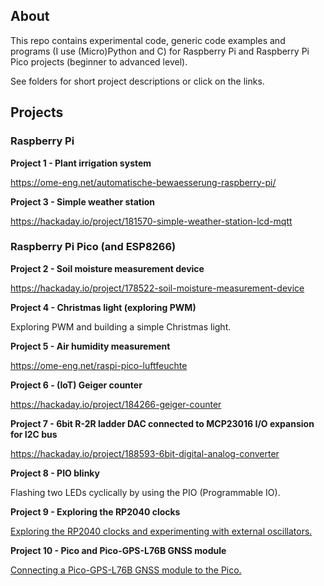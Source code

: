 ## About

This repo contains experimental code, generic code examples and programs (I use (Micro)Python and C) for Raspberry Pi and Raspberry Pi Pico projects (beginner to advanced level). 

See folders for short project descriptions or click on the links.

## Projects

### Raspberry Pi

**Project 1 - Plant irrigation system**

https://ome-eng.net/automatische-bewaesserung-raspberry-pi/ 

**Project  3 - Simple weather station**

https://hackaday.io/project/181570-simple-weather-station-lcd-mqtt


### Raspberry Pi Pico (and ESP8266)

**Project 2 - Soil moisture measurement device**

https://hackaday.io/project/178522-soil-moisture-measurement-device

**Project 4 - Christmas light (exploring PWM)**

Exploring PWM and building a simple Christmas light.

**Project 5 - Air humidity measurement**

https://ome-eng.net/raspi-pico-luftfeuchte

**Project 6 - (IoT) Geiger counter**

https://hackaday.io/project/184266-geiger-counter

**Project 7 - 6bit R-2R ladder DAC connected to MCP23016 I/O expansion for I2C bus**

https://hackaday.io/project/188593-6bit-digital-analog-converter

**Project 8 - PIO blinky**

Flashing two LEDs cyclically by using the PIO (Programmable IO).

**Project 9 - Exploring the RP2040 clocks**

[Exploring the RP2040 clocks and experimenting with external oscillators.](https://youtu.be/lahF1O3cauM)

**Project 10 - Pico and Pico-GPS-L76B GNSS module**

[Connecting a Pico-GPS-L76B GNSS module to the Pico.](https://youtu.be/zbmgVNmPB1s)
